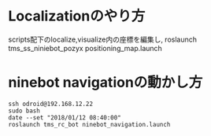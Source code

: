 # Localizationのやり方

scripts配下のlocalize,visualize内の座標を編集し,
roslaunch tms_ss_niniebot_pozyx positioning_map.launch

# ninebot navigationの動かし方

    ssh odroid@192.168.12.22
    sudo bash
    date --set "2018/01/12 08:40:00"
    roslaunch tms_rc_bot ninebot_navigation.launch

